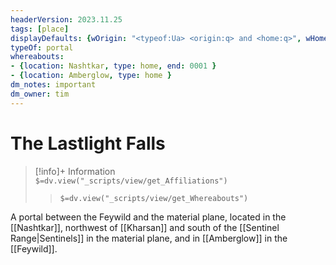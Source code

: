 ```yaml
---
headerVersion: 2023.11.25
tags: [place]
displayDefaults: {wOrigin: "<typeof:Ua> <origin:q> and <home:q>", wHome: ""}
typeOf: portal
whereabouts: 
- {location: Nashtkar, type: home, end: 0001 }
- {location: Amberglow, type: home }
dm_notes: important
dm_owner: tim
---
```

# The Lastlight Falls
>[!info]+ Information  
> `$=dv.view("_scripts/view/get_Affiliations")`  
>> `$=dv.view("_scripts/view/get_Whereabouts")`

A portal between the Feywild and the material plane, located in the [[Nashtkar]], northwest of [[Kharsan]] and south of the [[Sentinel Range|Sentinels]] in the material plane, and in [[Amberglow]] in the [[Feywild]]. 
